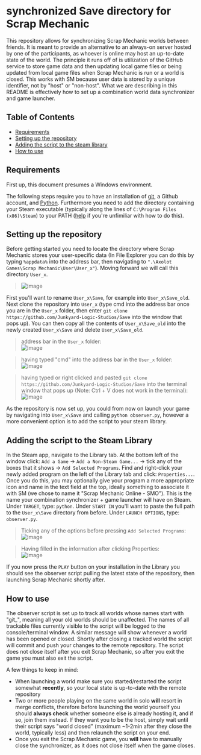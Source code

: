 # synchronized Save directory for Scrap Mechanic

This repository allows for synchronizing Scrap Mechanic worlds between friends. It is meant to provide an alternative to an always-on server hosted by one of the participants, as whoever is online may host an up-to-date state of the world. 
The principle it runs off of is utilization of the GitHub service to store game data and then updating local game files or being updated from local game files when Scrap Mechanic is run or a world is closed. This works with SM because user data is stored by a unique identifier, not by "host" or "non-host". What we are describing in this README is effectively how to set up a combination world data synchronizer and game launcher. 


## Table of Contents
+ [Requirements](#Requirements)
+ [Setting up the repository](#Setting-up-the-repository)
+ [Adding the script to the steam library](#Adding-the-script-to-the-steam-library)
+ [How to use](#How-to-use)


## Requirements

First up, this document presumes a Windows environment.

The following steps require you to have an installation of [git](https://git-scm.com/download/win), a Github account, and [Python](https://www.python.org/downloads/). Furthermore you need to add the directory containing your Steam executable (typically along the lines of `C:\Program Files (x86)\Steam`) to your PATH ([help](https://www.architectryan.com/2018/03/17/add-to-the-path-on-windows-10/) if you're unfimiliar with how to do this). 


## Setting up the repository

Before getting started you need to locate the directory where Scrap Mechanic stores your user-specific data (In File Explorer you can do this by typing `%appdata%` into the address bar, then navigating to `".\Axolot Games\Scrap Mechanic\User\User_x"`). Moving forward we will call this directory `User_x`.

> ![image](https://github.com/Junkyard-Logic-Studios/Save/assets/136197051/7432543a-2516-4628-8903-ee956e8c4891)

First you'll want to rename `User_x\Save`, for example into `User_x\Save_old`.
Next clone the repository into `User_x` (type cmd into the address bar once you are in the `User_x` folder, then enter `git clone https://github.com/Junkyard-Logic-Studios/Save` into the window that pops up).
You can then copy all the contents of `User_x\Save_old` into the newly created `User_x\Save` and delete `User_x\Save_old`.

> address bar in the `User_x` folder:  
![image](https://github.com/Junkyard-Logic-Studios/Save/assets/136197051/2cc80c50-eb8d-4db6-bd8b-6dac640ac7cd)

> having typed "cmd" into the address bar in the `User_x` folder:  
![image](https://github.com/Junkyard-Logic-Studios/Save/assets/136197051/f0c6a56b-aa0a-4fc7-930d-e2ef71c6de36)

> having typed or right clicked and pasted `git clone https://github.com/Junkyard-Logic-Studios/Save` into the terminal window that pops up (Note: Ctrl + V does not work in the terminal):   
![image](https://github.com/Junkyard-Logic-Studios/Save/assets/136197051/acf8f535-81b1-46fb-bdd0-d9044a24f8c8)


As the repository is now set up, you could from now on launch your game by navigating into `User_x\Save` and calling `python observer.py`, however a more convenient option is to add the script to your steam library.


## Adding the script to the Steam Library

In the Steam app, navigate to the Library tab. At the bottom left of the window click: `Add a Game` &rarr; `Add a Non-Steam Game...` &rarr; tick any of the boxes that it shows &rarr; `Add Selected Programs`.
Find and right-click your newly added program on the left of the Library tab and click: `Properties...`.
Once you do this, you may optionally give your program a more appropriate icon and name in the text field at the top, ideally something to associate it with SM (we chose to name it "Scrap Mechanic Online - SMO"). This is the name your combination synchronizer + game launcher will have on Steam.
Under `TARGET`, type: `python`.
Under `START IN` you'll want to paste the full path to the `User_x\Save` directory from before.
Under `LAUNCH OPTIONS`, type: `observer.py`.

> Ticking any of the options before pressing `Add Selected Programs`:  
![image](https://github.com/Junkyard-Logic-Studios/Save/assets/136197051/7d79574f-c074-45a6-8e4c-a9923405c10d)

> Having filled in the information after clicking Properties:  
![image](https://github.com/Junkyard-Logic-Studios/Save/assets/136197051/7b837c88-1ef9-4b2a-af18-92a92ff902ac)



If you now press the `PLAY` button on your installation in the Library you should see the observer script pulling the latest state of the repository, then launching Scrap Mechanic shortly after. 


## How to use

The observer script is set up to track all worlds whose names start with "git_", meaning all your old worlds should be unaffected. The names of all trackable files currently visible to the script will be logged to the console/terminal window. A similar message will show whenever a world has been opened or closed. Shortly after closing a tracked world the script will commit and push your changes to the remote repository. The script does not close itself after you exit Scrap Mechanic, so after you exit the game you must also exit the script.

A few things to keep in mind:
- When launching a world make sure you started/restarted the script somewhat **recently**, so your local state is up-to-date with the remote repository
- Two or more people playing on the same world in solo **will** resort in merge conflicts, therefore before launching the world yourself you should **always check** whether someone else is already hosting it, and if so, join them instead. If they want you to be the host, simply wait until their script says "world closed" (maximum ~1-2min after they close the world, typically less) and then relaunch the script on your end.
- Once you exit the Scrap Mechanic game, you **will** have to manually close the synchronizer, as it does not close itself when the game closes.
